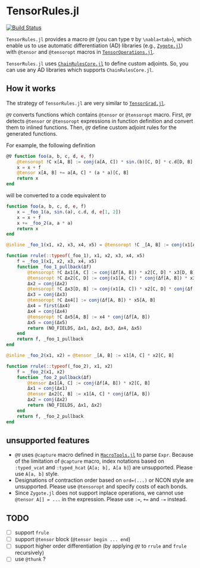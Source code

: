 # TensorRules.jl

[![Build Status](https://github.com/ho-oto/TensorRules.jl/workflows/CI/badge.svg)](https://github.com/ho-oto/TensorRules.jl/actions)

`TensorRules.jl` provides a macro `@∇` (you can type `∇` by `\nabla<tab>`), which
enable us to use automatic differentiation (AD) libraries (e.g., [`Zygote.jl`](https://github.com/FluxML/Zygote.jl))
with `@tensor` and `@tensoropt` macros in [`TensorOperations.jl`](https://github.com/Jutho/TensorOperations.jl).

`TensorRules.jl` uses [`ChainRulesCore.jl`](https://github.com/JuliaDiff/ChainRulesCore.jl) to define custom adjoints.
So, you can use any AD libraries which supports `ChainRulesCore.jl`.

## How it works

The strategy of `TensorRules.jl` are very similar to [`TensorGrad.jl`](https://github.com/mcabbott/TensorGrad.jl).

`@∇` converts functions which contains `@tensor` or `@tensoropt` macro.
First, `@∇` detects `@tensor` or `@tensoropt` expressions in function definition
and convert them to inlined functions.
Then, `@∇` define custom adjoint rules for the generated functions.

For example, the following definition

```julia
@∇ function foo(a, b, c, d, e, f)
    @tensoropt !C x[A, B] := conj(a[A, C]) * sin.(b)[C, D] * c.d[D, B] + d * e[1, 2][A, B]
    x = x + f
    @tensor x[A, B] += a[A, C] * (a * a)[C, B]
    return x
end
```

will be converted to a code equivalent to

```julia
function foo(a, b, c, d, e, f)
    x = _foo_1(a, sin.(a), c.d, d, e[1, 2])
    x = x + f
    x += _foo_2(a, a * a)
    return x
end

@inline _foo_1(x1, x2, x3, x4, x5) = @tensoropt !C _[A, B] := conj(x1[A, C]) * x2[C, D] * x3[D, B] + x4 * x5[A, B]

function rrule(::typeof(_foo_1), x1, x2, x3, x4, x5)
    f = _foo_1(x1, x2, x3, x4, x5)
    function _foo_1_pullback(Δf)
        @tensoropt !C Δx1[A, C] := conj(Δf[A, B]) * x2[C, D] * x3[D, B]
        @tensoropt !C Δx2[C, D] := conj(x1[A, C]) * conj(Δf[A, B]) * x3[D, B]
        Δx2 = conj(Δx2)
        @tensoropt !C Δx3[D, B] := conj(x1[A, C]) * x2[C, D] * conj(Δf[A, B])
        Δx3 = conj(Δx3)
        @tensoropt !C Δx4[] := conj(Δf[A, B]) * x5[A, B]
        Δx4 = first(Δx4)
        Δx4 = conj(Δx4)
        @tensoropt !C Δx5[A, B] := x4 * conj(Δf[A, B])
        Δx5 = conj(Δx5)
        return (NO_FIELDS, Δx1, Δx2, Δx3, Δx4, Δx5)
    end
    return f, _foo_1_pullback
end

@inline _foo_2(x1, x2) = @tensor _[A, B] := x1[A, C] * x2[C, B]

function rrule(::typeof(_foo_2), x1, x2)
    f = _foo_2(x1, x2)
    function _foo_2_pullback(Δf)
        @tensor Δx1[A, C] := conj(Δf[A, B]) * x2[C, B]
        Δx1 = conj(Δx1)
        @tensor Δx2[C, B] := x1[A, C] * conj(Δf[A, B])
        Δx2 = conj(Δx2)
        return (NO_FIELDS, Δx1, Δx2)
    end
    return f, _foo_2_pullback
end
```

## unsupported features

- `@∇` uses `@capture` macro defined in [`MacroTools.jl`](https://github.com/FluxML/MacroTools.jl)
to parse `Expr`. Because of the limitation of `@capture` macro,
index notations based on `:typed_vcat` and `:typed_hcat` (`A[a; b], A[a b]`)
are unsupported. Please use `A[a, b]` style.
- Designations of contraction order based on `ord=(...)` or NCON style are unsupported.
Please use `@tensoropt` and specify costs of each bonds.
- Since `Zygote.jl` does not support inplace operations, we cannot use `@tensor A[] = ...`
in the expression. Please use `:=`, `+=` and `-=` instead.

## TODO

- [ ] support `frule`
- [ ] support `@tensor` block (`@tensor begin ... end`)
- [ ] support higher order differentiation (by applying `@∇` to `rrule` and `frule` recursively)
- [ ] use `@thunk` ?